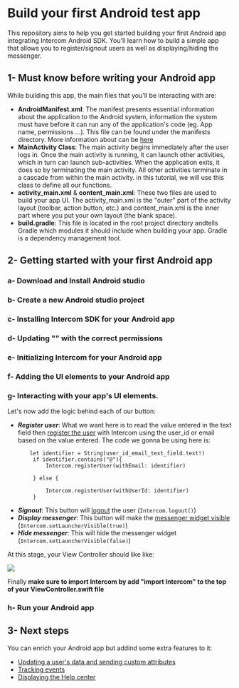 # Build your first Android test app
This repository aims to help you get started building your first Android app integrating Intercom Android SDK. You'll learn how to build a simple app that allows you to register/signout users as well as displaying/hiding the messenger.

## 1- Must know before writing your Android app

While building this app, the main files that you'll be interacting with are:

- **AndroidManifest.xml**: The manifest presents essential information about the application to the Android system, information the system must have before it can run any of the application's code (eg. App name, permissions ...). This file can be found under the manifests directory. More information about can be [here](https://stuff.mit.edu/afs/sipb/project/android/docs/guide/topics/manifest/manifest-intro.html)
- **MainActivity Class**: The main activity begins immediately after the user logs in. Once the main activity is running, it can launch other activities, which in turn can launch sub-activities. When the application exits, it does so by terminating the main activity. All other activities terminate in a cascade from within the main activity. in this tutorial, we will use this class to define all our functions.
- **activity_main.xml** & **content_main.xml**: These two files are used to build your app UI. The activity_main.xml is the "outer" part of the activity layout (toolbar, action button, etc.) and content_main.xml is the inner part where you put your own layout (the blank space).
- **build.gradle**: This file is located in the root project directory andtells Gradle which modules it should include when building your app. Gradle is a dependency management tool.

## 2- Getting started with your first Android app
### a- Download and Install Android studio

### b- Create a new Android studio project



### c- Installing Intercom SDK for your Android app

### d- Updating "" with the correct permissions



### e- Initializing Intercom for your Android app



### f- Adding the UI elements to your Android app



### g- Interacting with your app's UI elements.



Let's now add the logic behind each of our button:
- **_Register user_**: What we want here is to read the value entered in the text field then [register the user](https://developers.intercom.com/installing-intercom/docs/ios-installation#section-step-3-register-your-users) with Intercom using the user_id or email based on the value entered. The code we gonna be using here is:
```
       let identifier = String(user_id_email_text_field.text!)
        if identifier.contains("@"){
            Intercom.registerUser(withEmail: identifier)
           
        } else {
            
            Intercom.registerUser(withUserId: identifier)
        }
```

- **_Signout_**: This button will [logout](https://developers.intercom.com/installing-intercom/docs/ios-installation#section-how-to-unregister-a-user) the user (`Intercom.logout()`)
- **_Display messenger_**: This button will make the [messenger widget visible](https://developers.intercom.com/installing-intercom/docs/ios-configuration#section-choose-how-the-launcher-appears-and-opens-for-your-users) (`Intercom.setLauncherVisible(true)`)
- **_Hide messenger_**: This will hide the messenger widget (`Intercom.setLauncherVisible(false)`)

At this stage, your View Controller should like like:

![](https://downloads.intercomcdn.com/i/o/96369822/179385dabfec0a2af919b976/ViewController_swift.jpg)

Finally **make sure to import Intercom by add "import Intercom" to the top of your ViewController.swift file**

### h- Run your Android app



## 3- Next steps

You can enrich your Android app but addind some extra features to it:
- [Updating a user's data and sending custom attributes](https://developers.intercom.com/installing-intercom/docs/android-configuration#section-update-a-user)
- [Tracking events](https://developers.intercom.com/installing-intercom/docs/android-configuration#section-submit-an-event)
- [Displaying the Help center](https://developers.intercom.com/installing-intercom/docs/android-configuration#section-articles-help-center)
